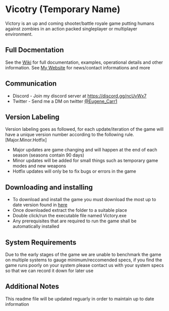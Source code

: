 # Vicotry (Temporary Name)
Victory is an up and coming shooter/battle royale game putting humans against zombies in an action packed singleplayer or multiplayer environment.

## Full Docmentation
See the [Wiki](https://github.com/eugenecarr/VictoryPublic/wiki/) for full documentation, examples, operational details and other information.
See [My Website](https://github.com/eugenecarr/VictoryPublic/wiki/) for news/contact informations and more

## Communication
- Discord - Join my discord server at https://discord.gg/ncUvWx7
- Twitter - Send me a DM on twitter [@Eugene_Carr1](https://twitter.com/Eugene_Carr1)

## Version Labeling
Version labeling goes as followed, for each update/iteration of the game will have a unique version number according to the following rule.
[Major.Minor.Hotfix]
- Major updates are game changing and will happen at the end of each season (seasons contain 90 days)
- Minor updates will be added for small things such as temporary game modes and new weapons
- Hotfix updates will only be to fix bugs or errors in the game

## Downloading and installing
- To download and install the game you must download the most up to date version found in [here](https://github.com/eugenecarr/VictoryPublic/tree/master/Versions)
- Once downloaded extract the folder to a suitable place
- Double click/run the executable file named Victory.exe
- Any prerequisites that are required to run the game shall be automatically installed

## System Requirements
Due to the early stages of the game we are unable to benchmark the game on multiple systems to gauge minimum/reccomended specs, if you find the game runs poorly on your system please contact us with your system specs so that we can record it down for later use


## Additional Notes
This readme file will be updated reguarly in order to maintain up to date information
